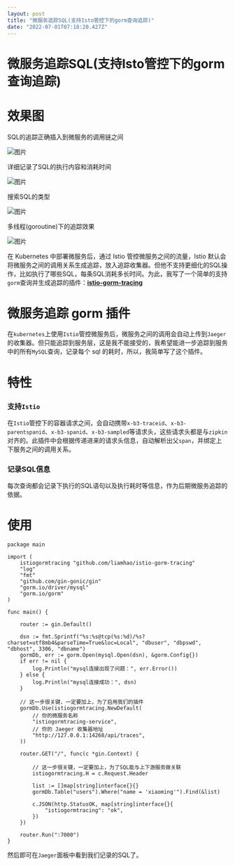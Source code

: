 ```yaml
---
layout: post
title: "微服务追踪SQL(支持Isto管控下的gorm查询追踪)"
date: "2022-07-01T07:18:20.427Z"
---
```

微服务追踪SQL(支持Isto管控下的gorm查询追踪)
============================

效果图
===

SQL的追踪正确插入到微服务的调用链之间

![图片](https://cdn.learnku.com/uploads/images/202207/01/41543/aPwL2WUFkC.png)

详细记录了SQL的执行内容和消耗时间

![图片](https://cdn.learnku.com/uploads/images/202207/01/41543/OOEcfaVgxU.png)

搜索SQL的类型

![图片](https://cdn.learnku.com/uploads/images/202207/01/41543/Vd9KBqJAEr.png)

多线程(goroutine)下的追踪效果

![图片](https://cdn.learnku.com/uploads/images/202207/01/41543/PGL3ER9zLh.png)

在 Kubernetes 中部署微服务后，通过 Istio 管控微服务之间的流量，Istio 默认会将微服务之间的调用关系生成追踪，放入追踪收集器。但他不支持更细化的SQL操作，比如执行了哪些SQL，每条SQL消耗多长时间。为此，我写了一个简单的支持`gorm`查询并生成追踪的插件：**[istio-gorm-tracing](https://github.com/liamhao/istio-gorm-tracing)**

微服务追踪 gorm 插件
=============

在`kubernetes`上使用`Istio`管控微服务后，微服务之间的调用会自动上传到`Jaeger`的收集器。但只能追踪到服务层，这是我不能接受的，我希望能进一步追踪到服务中的所有`MySQL`查询，记录每个 sql 的耗时，所以，我简单写了这个插件。

特性
==

### 支持`Istio`

在`Istio`管控下的容器请求之间，会自动携带`x-b3-traceid`、`x-b3-parentspanid`、`x-b3-spanid`、`x-b3-sampled`等请求头，这些请求头都是与`zipkin`对齐的。此插件中会根据传递进来的请求头信息，自动解析出父`span`，并绑定上下服务之间的调用关系。

### 记录SQL信息

每次查询都会记录下执行的SQL语句以及执行耗时等信息，作为后期微服务追踪的依据。

使用
==

    package main
    
    import (
        istiogormtracing "github.com/liamhao/istio-gorm-tracing"
        "log"
        "fmt"
        "github.com/gin-gonic/gin"
        "gorm.io/driver/mysql"
        "gorm.io/gorm"
    )
    
    func main() {
    
        router := gin.Default()
    
        dsn := fmt.Sprintf("%s:%s@tcp(%s:%d)/%s?charset=utf8mb4&parseTime=True&loc=Local", "dbuser", "dbpswd", "dbhost", 3306, "dbname")
        gormDb, err := gorm.Open(mysql.Open(dsn), &gorm.Config{})
        if err != nil {
            log.Println("mysql连接出现了问题：", err.Error())
        } else {
            log.Println("mysql连接成功：", dsn)
        }
    
        // 这一步很关键，一定要加上，为了启用我们的插件
        gormDb.Use(istiogormtracing.NewDefault(
            // 你的微服务名称
            "istiogormtracing-service",
            // 你的 Jaeger 收集器地址
            "http://127.0.0.1:14268/api/traces",
        ))
    
        router.GET("/", func(c *gin.Context) {
    
            // 这一步很关键，一定要加上，为了SQL能与上下游服务做关联
            istiogormtracing.H = c.Request.Header
    
            list := []map[string]interface{}{}
            gormDb.Table("users").Where("name = 'xiaoming'").Find(&list)
    
            c.JSON(http.StatusOK, map[string]interface{}{
                "istiogormtracing": "ok",
            })
        })
    
        router.Run(":7000")
    }
    

然后即可在`Jaeger`面板中看到我们记录的SQL了。